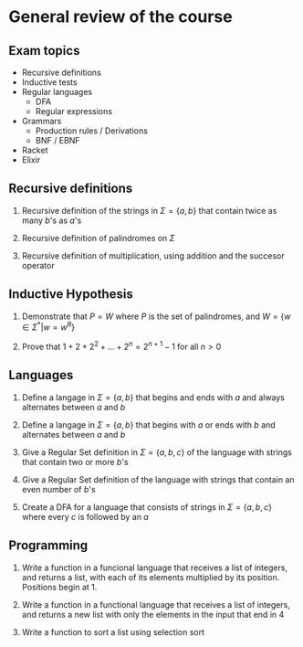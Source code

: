 # General review of the course

## Exam topics

- Recursive definitions
- Inductive tests
- Regular languages
  - DFA
  - Regular expressions
- Grammars
  - Production rules / Derivations
  - BNF / EBNF
- Racket
- Elixir

## Recursive definitions

1. Recursive definition of the strings in $\Sigma = \{a, b\}$ that contain twice as many $b$'s as $a$'s

2. Recursive definition of palindromes on $\Sigma$

3. Recursive definition of multiplication, using addition and the succesor operator

## Inductive Hypothesis

1. Demonstrate that $P = W$ where $P$ is the set of palindromes, and $W = \{w \in \Sigma^* | w = w^R\}$

2. Prove that $1 + 2 + 2^2 + ... + 2^n = 2^{n+1} - 1$ for all $n > 0$

## Languages

1. Define a langage in $\Sigma = \{a, b\}$ that begins and ends with $a$ and always alternates between $a$ and $b$

2. Define a langage in $\Sigma = \{a, b\}$ that begins with $a$ or ends with $b$ and alternates between $a$ and $b$

3. Give a Regular Set definition in $\Sigma = \{a, b, c\}$ of the language with strings that contain two or more $b$'s

4. Give a Regular Set definition of the language with strings that contain an even number of $b$'s

5. Create a DFA for a language that consists of strings in $\Sigma = \{a, b, c\}$ where every $c$ is followed by an $a$

## Programming

1. Write a function in a funcional language that receives a list of integers, and returns a list, with each of its elements multiplied by its position.
   Positions begin at 1.

2. Write a function in a functional language that receives a list of integers, and returns a new list with only the elements in the input that end in 4

3. Write a function to sort a list using selection sort
